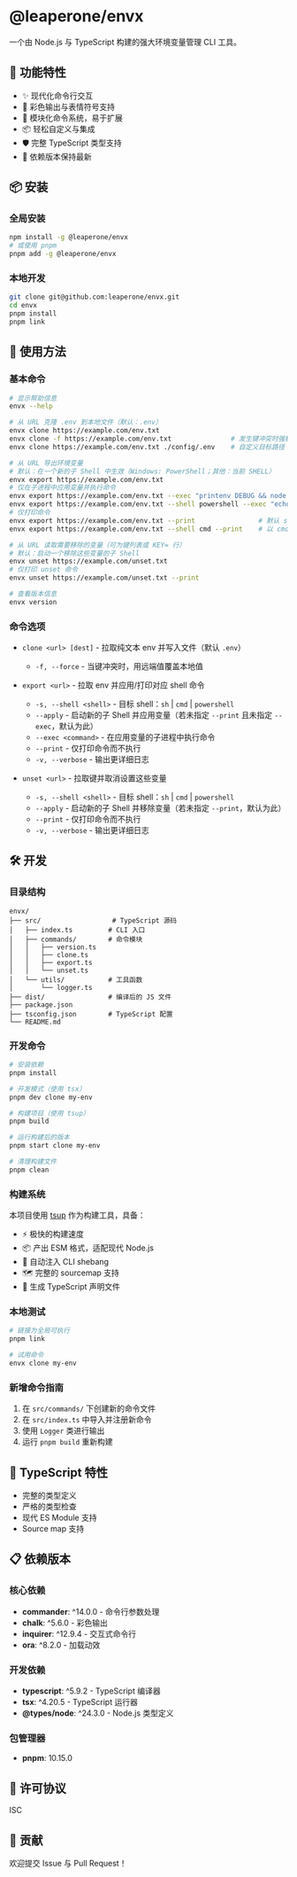 # @leaperone/envx

一个由 Node.js 与 TypeScript 构建的强大环境变量管理 CLI 工具。

## 🚀 功能特性

- ✨ 现代化命令行交互
- 🎨 彩色输出与表情符号支持
- 🔧 模块化命令系统，易于扩展
- 📦 轻松自定义与集成
- 🛡️ 完整 TypeScript 类型支持
- 🔄 依赖版本保持最新

## 📦 安装

### 全局安装

```bash
npm install -g @leaperone/envx
# 或使用 pnpm
pnpm add -g @leaperone/envx
```

### 本地开发

```bash
git clone git@github.com:leaperone/envx.git
cd envx
pnpm install
pnpm link
```

## 🎯 使用方法

### 基本命令

```bash
# 显示帮助信息
envx --help

# 从 URL 克隆 .env 到本地文件（默认：.env）
envx clone https://example.com/env.txt
envx clone -f https://example.com/env.txt               # 发生键冲突时强制以远端为准
envx clone https://example.com/env.txt ./config/.env    # 自定义目标路径

# 从 URL 导出环境变量
# 默认：在一个新的子 Shell 中生效（Windows: PowerShell；其他：当前 SHELL）
envx export https://example.com/env.txt
# 仅在子进程中应用变量并执行命令
envx export https://example.com/env.txt --exec "printenv DEBUG && node app.js"
envx export https://example.com/env.txt --shell powershell --exec "echo $Env:DEBUG"
# 仅打印命令
envx export https://example.com/env.txt --print                # 默认 shell 格式
envx export https://example.com/env.txt --shell cmd --print    # 以 cmd 格式输出

# 从 URL 读取需要移除的变量（可为键列表或 KEY= 行）
# 默认：启动一个移除这些变量的子 Shell
envx unset https://example.com/unset.txt
# 仅打印 unset 命令
envx unset https://example.com/unset.txt --print

# 查看版本信息
envx version
```

### 命令选项

- `clone <url> [dest]` - 拉取纯文本 env 并写入文件（默认 `.env`）
  - `-f, --force` - 当键冲突时，用远端值覆盖本地值

- `export <url>` - 拉取 env 并应用/打印对应 shell 命令
  - `-s, --shell <shell>` - 目标 shell：`sh` | `cmd` | `powershell`
  - `--apply` - 启动新的子 Shell 并应用变量（若未指定 `--print` 且未指定 `--exec`，默认为此）
  - `--exec <command>` - 在应用变量的子进程中执行命令
  - `--print` - 仅打印命令而不执行
  - `-v, --verbose` - 输出更详细日志

- `unset <url>` - 拉取键并取消设置这些变量
  - `-s, --shell <shell>` - 目标 shell：`sh` | `cmd` | `powershell`
  - `--apply` - 启动新的子 Shell 并移除变量（若未指定 `--print`，默认为此）
  - `--print` - 仅打印命令而不执行
  - `-v, --verbose` - 输出更详细日志

## 🛠️ 开发

### 目录结构

```
envx/
├── src/                  # TypeScript 源码
│   ├── index.ts         # CLI 入口
│   ├── commands/        # 命令模块
│   │   ├── version.ts
│   │   ├── clone.ts
│   │   ├── export.ts
│   │   └── unset.ts
│   └── utils/           # 工具函数
│       └── logger.ts
├── dist/                # 编译后的 JS 文件
├── package.json
├── tsconfig.json        # TypeScript 配置
└── README.md
```

### 开发命令

```bash
# 安装依赖
pnpm install

# 开发模式（使用 tsx）
pnpm dev clone my-env

# 构建项目（使用 tsup）
pnpm build

# 运行构建后的版本
pnpm start clone my-env

# 清理构建文件
pnpm clean
```

### 构建系统

本项目使用 [tsup](https://github.com/egoist/tsup) 作为构建工具，具备：

- ⚡️ 极快的构建速度
- 📦 产出 ESM 格式，适配现代 Node.js
- 🎯 自动注入 CLI shebang
- 🗺️ 完整的 sourcemap 支持
- 📝 生成 TypeScript 声明文件

### 本地测试

```bash
# 链接为全局可执行
pnpm link

# 试用命令
envx clone my-env
```

### 新增命令指南

1. 在 `src/commands/` 下创建新的命令文件
2. 在 `src/index.ts` 中导入并注册新命令
3. 使用 `Logger` 类进行输出
4. 运行 `pnpm build` 重新构建

## 🔧 TypeScript 特性

- 完整的类型定义
- 严格的类型检查
- 现代 ES Module 支持
- Source map 支持

## 📋 依赖版本

### 核心依赖

- **commander**: ^14.0.0 - 命令行参数处理
- **chalk**: ^5.6.0 - 彩色输出
- **inquirer**: ^12.9.4 - 交互式命令行
- **ora**: ^8.2.0 - 加载动效

### 开发依赖

- **typescript**: ^5.9.2 - TypeScript 编译器
- **tsx**: ^4.20.5 - TypeScript 运行器
- **@types/node**: ^24.3.0 - Node.js 类型定义

### 包管理器

- **pnpm**: 10.15.0

## 📝 许可协议

ISC

## 🤝 贡献

欢迎提交 Issue 与 Pull Request！


